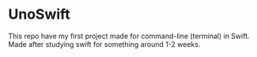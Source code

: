 # UnoSwift
This repo have my first project made for command-line (terminal) in Swift. Made after studying swift for something around 1-2 weeks.
